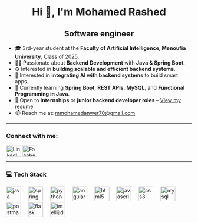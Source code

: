 <h1 align="center">Hi 👋, I'm Mohamed Rashed</h1>
<h2 align="center"> Software engineer </h2>

- 🎓 3rd-year student at the **Faculty of Artificial Intelligence, Menoufia University**, Class of 2025.
- 👨‍💻 Passionate about **Backend Development** with **Java & Spring Boot**.
- ⚙️ Interested in **building scalable and efficient backend systems**.  
- 🤖 Interested in **integrating AI with backend systems** to build smart apps.
- 🌱 Currently learning **Spring Boot**, **REST APIs**, **MySQL**, and **Functional Programming in Java**.
- 💼 Open to **internships** or **junior backend developer roles** – [View my resume](https://drive.google.com/file/d/18CaeusAQr9MV2zZsVhk3P2j0gWNrChTp/view?usp=drive_link)
- 📫 Reach me at: [mmohamedanwer70@gmail.com](mailto:mmohamedanwer70@gmail.com)

---

<h3 align="left">Connect with me:</h3>
<p align="left">
  <a href="https://www.linkedin.com/in/mmohamed-rashed/" target="_blank"><img align="center" src="https://raw.githubusercontent.com/rahuldkjain/github-profile-readme-generator/master/src/images/icons/Social/linked-in-alt.svg" alt="LinkedIn" height="30" width="40" /></a>
  <a href="https://www.facebook.com/profile.php?id=100008064079199" target="_blank"><img align="center" src="https://raw.githubusercontent.com/rahuldkjain/github-profile-readme-generator/master/src/images/icons/Social/facebook.svg" alt="Facebook" height="30" width="40" /></a>
</p>

---

### 💻 Tech Stack

<div align="left">
  <img src="https://cdn.jsdelivr.net/gh/devicons/devicon/icons/java/java-original.svg" height="40" alt="java logo"  />
  <img width="12" />
  <img src="https://cdn.jsdelivr.net/gh/devicons/devicon/icons/spring/spring-original.svg" height="40" alt="spring logo"  />
  <img width="12" />
  <img src="https://cdn.jsdelivr.net/gh/devicons/devicon/icons/python/python-original.svg" height="40" alt="python logo"  />
  <img width="12" />
  <img src="https://cdn.jsdelivr.net/gh/devicons/devicon/icons/angularjs/angularjs-original.svg" height="40" alt="angularjs logo"  />
  <img width="12" />
  <img src="https://cdn.jsdelivr.net/gh/devicons/devicon/icons/html5/html5-original.svg" height="40" alt="html5 logo"  />
  <img width="12" />
  <img src="https://cdn.jsdelivr.net/gh/devicons/devicon/icons/javascript/javascript-original.svg" height="40" alt="javascript logo"  />
  <img width="12" />
  <img src="https://cdn.jsdelivr.net/gh/devicons/devicon/icons/css3/css3-original.svg" height="40" alt="css3 logo"  />
  <img width="12" />
  <img src="https://cdn.jsdelivr.net/gh/devicons/devicon/icons/mysql/mysql-original.svg" height="40" alt="mysql logo"  />
  <img width="12" />
  <img src="https://cdn.simpleicons.org/postman/FF6C37" height="40" alt="postman logo"  />
  <img width="12" />
  <img src="https://cdn.simpleicons.org/flask/000000" height="40" alt="flask logo"  />
  <img width="12" />
  <img src="https://skillicons.dev/icons?i=idea" height="40" alt="intellijidea logo"  />
</div>



